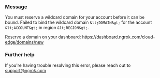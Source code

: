 
### Message
You must reserve a wildcard domain for your account before it can be bound.
Failed to bind the wildcard domain `&lt;DOMAIN&gt;` for the account `&lt;ACCOUNT&gt;` in region `&lt;REGION&gt;`.

Reserve a domain on your dashboard: https://dashboard.ngrok.com/cloud-edge/domains/new

### Further help
If you're having trouble resolving this error, please reach out to [support@ngrok.com](mailto:support@ngrok.com?subject=Help%20with%20ERR_NGROK_318)

